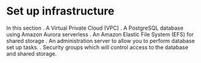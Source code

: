 # Set up infrastructure

In this section
. A Virtual Private Cloud (VPC)
. A PostgreSQL database using Amazon Aurora serverless
. An Amazon Elastic File System (EFS) for shared storage
. An administration server to allow you to perform database set up tasks.
. Security groups which will control access to the database and shared storage.
